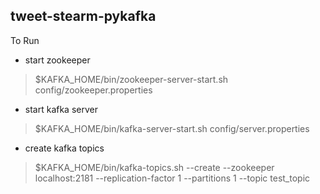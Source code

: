 ## tweet-stearm-pykafka
>
>
>
To Run
- start zookeeper
>$KAFKA_HOME/bin/zookeeper-server-start.sh config/zookeeper.properties

- start kafka server
>$KAFKA_HOME/bin/kafka-server-start.sh config/server.properties

- create kafka topics
>$KAFKA_HOME/bin/kafka-topics.sh --create --zookeeper localhost:2181 --replication-factor 1 --partitions 1 --topic test_topic
